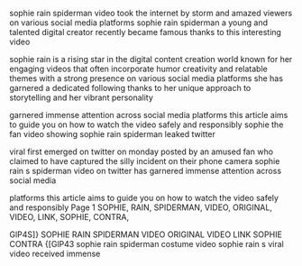 sophie rain spiderman video took the internet by storm and amazed viewers on various
social media platforms sophie rain spiderman a young and talented digital creator
recently became famous thanks to this interesting video

sophie rain is a rising star in the digital content creation world known for her engaging
videos that often incorporate humor creativity and relatable themes with a strong
presence on various social media platforms she has garnered a dedicated following
thanks to her unique approach to storytelling and her vibrant personality

garnered immense attention across social media platforms this article aims to guide you
on how to watch the video safely and responsibly sophie the fan video showing sophie
rain spiderman leaked twitter

viral first emerged on twitter on monday posted by an
amused fan who claimed to have captured the silly incident on their phone camera sophie
rain s spiderman video on twitter has garnered immense attention across social media

platforms this article aims to guide you on how to watch the video safely and responsibly
Page 1 SOPHIE, RAIN, SPIDERMAN, VIDEO, ORIGINAL, VIDEO, LINK, SOPHIE, CONTRA,

GlP4S]} SOPHIE RAIN SPIDERMAN VIDEO ORIGINAL VIDEO LINK SOPHIE CONTRA {[GlP43 sophie rain spiderman costume video sophie rain s viral video received immense
